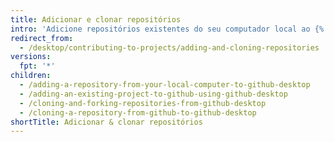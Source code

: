 ```yaml
---
title: Adicionar e clonar repositórios
intro: 'Adicione repositórios existentes do seu computador local ao {% data variables.product.prodname_desktop %} ou clone os repositórios do {% data variables.product.product_name %}.'
redirect_from:
  - /desktop/contributing-to-projects/adding-and-cloning-repositories
versions:
  fpt: '*'
children:
  - /adding-a-repository-from-your-local-computer-to-github-desktop
  - /adding-an-existing-project-to-github-using-github-desktop
  - /cloning-and-forking-repositories-from-github-desktop
  - /cloning-a-repository-from-github-to-github-desktop
shortTitle: Adicionar & clonar repositórios
---
```


